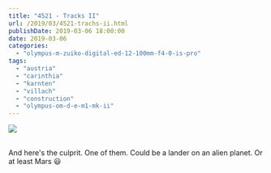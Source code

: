 ```yaml
---
title: "4521 - Tracks II"
url: /2019/03/4521-trachs-ii.html
publishDate: 2019-03-06 18:00:00
date: 2019-03-06
categories: 
  - "olympus-m-zuiko-digital-ed-12-100mm-f4-0-is-pro"
tags: 
  - "austria"
  - "carinthia"
  - "karnten"
  - "villach"
  - "construction"
  - "olympus-om-d-e-m1-mk-ii"
---
```

<div class="container">
<div class="center"><a target="_blank" href="https://d25zfm9zpd7gm5.cloudfront.net/1200x1200/2017/20171224_153308_lr.jpg"><img class="webfeedsFeaturedVisual" src="https://d25zfm9zpd7gm5.cloudfront.net/0600x0600/2017/20171224_153308_lr.jpg" /></a></div>
</div>
<br />

And here's the culprit. One of them. Could be a lander on an alien
planet. Or at least Mars :smiley: